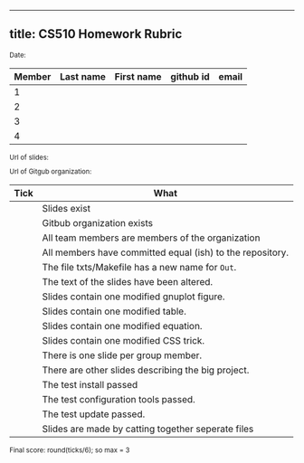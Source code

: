 ___
title: CS510 Homework Rubric
---

<small>

Date:

|Member|Last name| First name | github id | email |
|:-----|:----|:-----------|:----------|:----- |
| 1    |     |            |           |       |
| 2    |     |            |           |       |
| 3    |     |            |           |       |
| 4    |     |            |           |       |


Url of slides:  

Url of Gitgub organization:

|Tick| What  |
|:------|-------|
| |Slides exist|
| |Gitbub organization exists|
| |All team members are members of the organization |
| |All members have committed equal (ish) to the repository.|
| |The file txts/Makefile has a new name for `Out`.|
| |The text of the slides have been altered.|
| |Slides contain one modified gnuplot figure.|
| |Slides contain one modified table.|
| |Slides contain one modified equation.|
| |Slides contain one modified CSS trick.|
| |There is one slide per group member.|
| |There are other slides describing the big project.|
| |The test install passed|
| |The test configuration tools passed.|
| |The test update passed.|
| | Slides are made by catting together seperate files|

Final score: round(ticks/6); so max = 3
